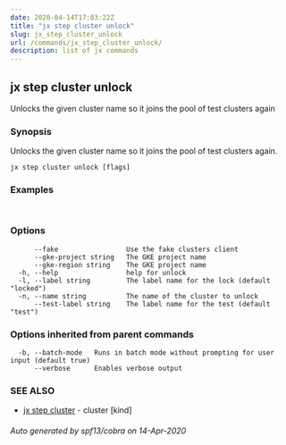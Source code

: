 ```yaml
---
date: 2020-04-14T17:03:22Z
title: "jx step cluster unlock"
slug: jx_step_cluster_unlock
url: /commands/jx_step_cluster_unlock/
description: list of jx commands
---
```

## jx step cluster unlock

Unlocks the given cluster name so it joins the pool of test clusters again

### Synopsis

Unlocks the given cluster name so it joins the pool of test clusters again.

```
jx step cluster unlock [flags]
```

### Examples

```
  
```

### Options

```
      --fake                 Use the fake clusters client
      --gke-project string   The GKE project name
      --gke-region string    The GKE project name
  -h, --help                 help for unlock
  -l, --label string         The label name for the lock (default "locked")
  -n, --name string          The name of the cluster to unlock
      --test-label string    The label name for the test (default "test")
```

### Options inherited from parent commands

```
  -b, --batch-mode   Runs in batch mode without prompting for user input (default true)
      --verbose      Enables verbose output
```

### SEE ALSO

* [jx step cluster](/commands/jx_step_cluster/)	 - cluster [kind]

###### Auto generated by spf13/cobra on 14-Apr-2020
